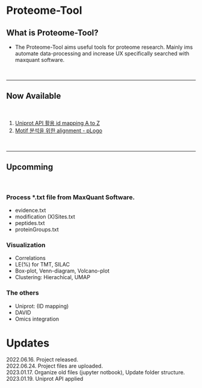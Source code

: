 # __Proteome-Tool__
## What is Proteome-Tool?
- The Proteome-Tool aims useful tools for proteome research. Mainly ims automate data-processing and increase UX specifically searched with maxquant software.

<br>

---

## Now Available

<br>

1. [Uniprot API 활용 id mapping A to Z][Ext1]
2. [Motif 분석을 위한 alignment - pLogo][Ext2]

<br>

---

## Upcomming

<br>

### Process *.txt file from MaxQuant Software.
- evidence.txt
- modification (X)Sites.txt
- peptides.txt
- proteinGroups.txt

### Visualization
- Correlations
- LE(%) for TMT, SILAC
- Box-plot, Venn-diagram, Volcano-plot
- Clustering: Hierachical, UMAP


### The others
- Uniprot: (ID mapping)
- DAVID
- Omics integration

# Updates
2022.06.16. Project released.<br>
2022.06.24. Project files are uploaded.<br>
2023.01.17. Organize old files (jupyter notbook), Update folder structure.<br>
2023.01.19. Uniprot API applied


[Ext1]:https://github.com/simhc0714/proteome-tool/blob/main/notebook/upid_mapping.md
[Ext2]:https://github.com/simhc0714/proteome-tool/blob/main/notebook/ptm_logos.md

